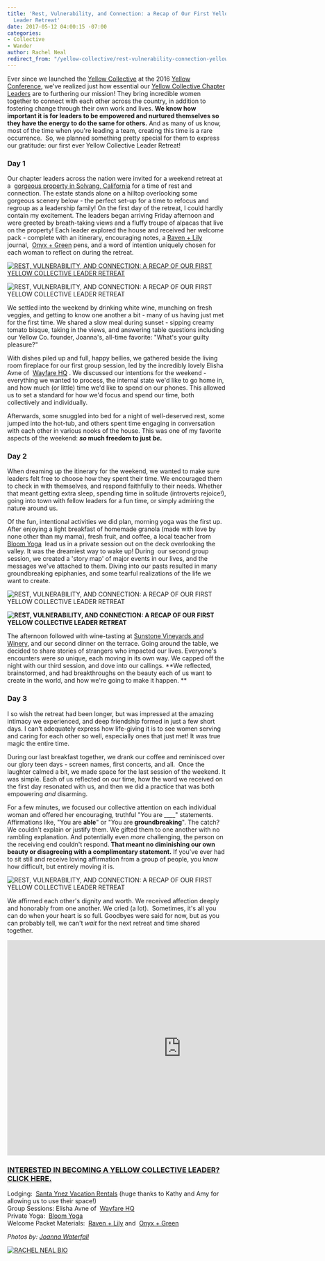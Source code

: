 ```yaml
---
title: 'Rest, Vulnerability, and Connection: a Recap of Our First Yellow Collective
  Leader Retreat'
date: 2017-05-12 04:00:15 -07:00
categories:
- Collective
- Wander
author: Rachel Neal
redirect_from: "/yellow-collective/rest-vulnerability-connection-yellow-collective-leader-retreat/"
---
```


Ever since we launched the [Yellow Collective](http://yellowcollective.co/) at the 2016 [Yellow Conference](http://yellowco.co/conference/), we've realized just how essential our [Yellow Collective Chapter Leaders](http://yellowco.co/leader-application/) are to furthering our mission! They bring incredible women together to connect with each other across the country, in addition to fostering change through their own work and lives. **We know how important it is for leaders to be empowered and nurtured themselves so they have the energy to do the same for others.** And as many of us know, most of the time when you're leading a team, creating this time is a rare occurrence.  So, we planned something pretty special for them to express our gratitude: our first ever Yellow Collective Leader Retreat!

### **Day 1**

Our chapter leaders across the nation were invited for a weekend retreat at a  [gorgeous property in Solvang, California](http://santaynezvacationrentals.com/) for a time of rest and connection. The estate stands alone on a hilltop overlooking some gorgeous scenery below - the perfect set-up for a time to refocus and regroup as a leadership family! On the first day of the retreat, I could hardly contain my excitement. The leaders began arriving Friday afternoon and were greeted by breath-taking views and a fluffy troupe of alpacas that live on the property! Each leader explored the house and received her welcome pack - complete with an itinerary, encouraging notes, a [Raven + Lily](https://www.ravenandlily.com/) journal,  [Onyx + Green](http://www.onyxandgreen.com/) pens, and a word of intention uniquely chosen for each woman to reflect on during the retreat.

[![REST, VULNERABILITY, AND CONNECTION: A RECAP OF OUR FIRST YELLOW COLLECTIVE LEADER RETREAT](https://yellow-blog-images.imgix.net/2017/05/DSC03479-1024x683.jpg "REST, VULNERABILITY, AND CONNECTION: A RECAP OF OUR FIRST YELLOW COLLECTIVE LEADER RETREAT")  
](https://yellow-blog-images.imgix.net/2017/05/DSC03479.jpg)

![REST, VULNERABILITY, AND CONNECTION: A RECAP OF OUR FIRST YELLOW COLLECTIVE LEADER RETREAT](https://yellow-blog-images.imgix.net/2017/05/DSC03498-2.jpg "REST, VULNERABILITY, AND CONNECTION: A RECAP OF OUR FIRST YELLOW COLLECTIVE LEADER RETREAT")

We settled into the weekend by drinking white wine, munching on fresh veggies, and getting to know one another a bit - many of us having just met for the first time. We shared a slow meal during sunset - sipping creamy tomato bisque, taking in the views, and answering table questions including our Yellow Co. founder, Joanna's, all-time favorite: "What's your guilty pleasure?"

With dishes piled up and full, happy bellies, we gathered beside the living room fireplace for our first group session, led by the incredibly lovely Elisha Avne of  [Wayfare HQ](https://wayfare.io/) . We discussed our intentions for the weekend - everything we wanted to process, the internal state we'd like to go home in, and how much (or little) time we'd like to spend on our phones. This allowed us to set a standard for how we'd focus and spend our time, both collectively and individually.

Afterwards, some snuggled into bed for a night of well-deserved rest, some jumped into the hot-tub, and others spent time engaging in conversation with each other in various nooks of the house. This was one of my favorite aspects of the weekend: **_so_ much freedom to just** **_be._**

### Day 2

When dreaming up the itinerary for the weekend, we wanted to make sure leaders felt free to choose how they spent their time. We encouraged them to check in with themselves, and respond faithfully to their needs. Whether that meant getting extra sleep, spending time in solitude (introverts rejoice!), going into town with fellow leaders for a fun time, or simply admiring the nature around us.

Of the fun, intentional activities we did plan, morning yoga was the first up. After enjoying a light breakfast of homemade granola (made with love by none other than my mama), fresh fruit, and coffee, a local teacher from  [Bloom Yoga](http://bloomyogasolvang.com/)  lead us in a private session out on the deck overlooking the valley. It was the dreamiest way to wake up! During  our second group session, we created a 'story map' of major events in our lives, and the messages we've attached to them. Diving into our pasts resulted in many groundbreaking epiphanies, and some tearful realizations of the life we want to create.

![REST, VULNERABILITY, AND CONNECTION: A RECAP OF OUR FIRST YELLOW COLLECTIVE LEADER RETREAT](https://yellow-blog-images.imgix.net/2017/05/DSC03507.jpg "REST, VULNERABILITY, AND CONNECTION: A RECAP OF OUR FIRST YELLOW COLLECTIVE LEADER RETREAT")

**![REST, VULNERABILITY, AND CONNECTION: A RECAP OF OUR FIRST YELLOW COLLECTIVE LEADER RETREAT](https://yellow-blog-images.imgix.net/2017/05/DSC03514.jpg "REST, VULNERABILITY, AND CONNECTION: A RECAP OF OUR FIRST YELLOW COLLECTIVE LEADER RETREAT")**

The afternoon followed with wine-tasting at [Sunstone Vineyards and Winery](http://sunstonewinery.com/), and our second dinner on the terrace. Going around the table, we decided to share stories of strangers who impacted our lives. Everyone's encounters were _so_ unique, each moving in its own way. We capped off the night with our third session, and dove into our callings. **We reflected, brainstormed, and had breakthroughs on the beauty each of us want to create in the world, and how we're going to make it happen. **

### Day 3

I so wish the retreat had been longer, but was impressed at the amazing intimacy we experienced, and deep friendship formed in just a few short days. I can't adequately express how life-giving it is to see women serving and caring for each other so well, especially ones that just met! It was true magic the entire time.

During our last breakfast together, we drank our coffee and reminisced over our glory teen days - screen names, first concerts, and all.  Once the laughter calmed a bit, we made space for the last session of the weekend. It was simple. Each of us reflected on our time, how the word we received on the first day resonated with us, and then we did a practice that was both empowering _and_ disarming.

For a few minutes, we focused our collective attention on each individual woman and offered her encouraging, truthful "You are ____" statements. Affirmations like, "You are **able**" or "You are **groundbreaking**". The catch? We couldn't explain or justify them. We gifted them to one another with no rambling explanation. And potentially even _more_ challenging, the person on the receiving end couldn't respond. **That meant no diminishing our own beauty or disagreeing with a complimentary statement.** If you've ever had to sit still and receive loving affirmation from a group of people, you know how difficult, but entirely moving it is.

![REST, VULNERABILITY, AND CONNECTION: A RECAP OF OUR FIRST YELLOW COLLECTIVE LEADER RETREAT](https://yellow-blog-images.imgix.net/2017/05/DSC03484.jpg "REST, VULNERABILITY, AND CONNECTION: A RECAP OF OUR FIRST YELLOW COLLECTIVE LEADER RETREAT")

We affirmed each other's dignity and worth. We received affection deeply and honorably from one another. We cried (a lot).  Sometimes, it's all you can do when your heart is so full. Goodbyes were said for now, but as you can probably tell, we can't _wait_ for the next retreat and time shared together.  
<iframe src="https://www.youtube.com/embed/Aw7eFx6_uZY" width="800" height="495" frameborder="0" allowfullscreen="allowfullscreen"></iframe>

### [INTERESTED IN BECOMING A YELLOW COLLECTIVE LEADER? CLICK HERE.](http://yellowco.co/leader-application/)

Lodging:  [Santa Ynez Vacation Rentals](http://santaynezvacationrentals.com/) (huge thanks to Kathy and Amy for allowing us to use their space!)  
Group Sessions: Elisha Avne of  [Wayfare HQ  
](https://wayfare.io/)Private Yoga:  [Bloom Yoga  
](http://bloomyogasolvang.com/)Welcome Packet Materials:  [Raven + Lily](https://www.ravenandlily.com/) and  [Onyx + Green](http://www.onyxandgreen.com/)

_Photos by: [Joanna Waterfall](http://instagram.com/joannawaterfall)_

[![RACHEL NEAL BIO](https://yellow-blog-images.imgix.net/2017/05/RACHEL-NEAL-BIO.jpg)](https://www.instagram.com/rachelhneal/)
